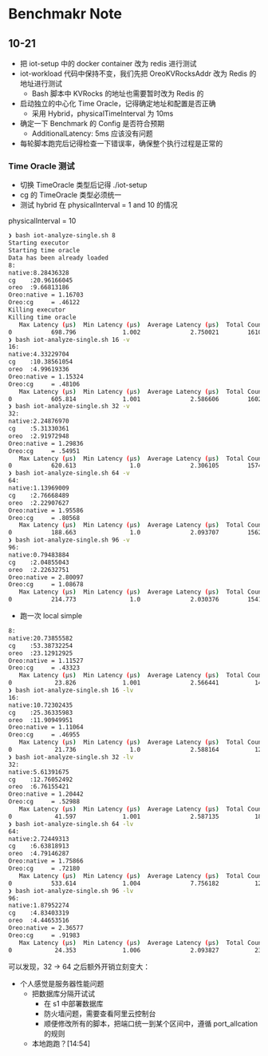 # Benchmakr Note

## 10-21

- 把 iot-setup 中的 docker container 改为 redis 进行测试
- iot-workload 代码中保持不变，我们先把 OreoKVRocksAddr 改为 Redis 的地址进行测试
    - Bash 脚本中 KVRocks 的地址也需要暂时改为 Redis 的
- 启动独立的中心化 Time Oracle，记得确定地址和配置是否正确
    - 采用 Hybrid，physicalTimeInterval 为 10ms
- 确定一下 Benchmark 的 Config 是否符合预期
    - AdditionalLatency: 5ms 应该没有问题
- 每轮脚本跑完后记得检查一下错误率，确保整个执行过程是正常的

### Time Oracle 测试

- 切换 TimeOracle 类型后记得 ./iot-setup
- cg 的 TimeOracle 类型必须统一
- 测试 hybrid 在 physicalInterval = 1 and 10 的情况


physicalInterval = 10

```bash
❯ bash iot-analyze-single.sh 8
Starting executor
Starting time oracle
Data has been already loaded
8:
native:8.28436328
cg    :20.96166045
oreo  :9.66813186
Oreo:native = 1.16703
Oreo:cg     = .46122
Killing executor
Killing time oracle
   Max Latency (µs)  Min Latency (µs)  Average Latency (µs)  Total Count
0           698.796             1.002              2.750021        16104
❯ bash iot-analyze-single.sh 16 -v
16:
native:4.33229704
cg    :10.38561054
oreo  :4.99619336
Oreo:native = 1.15324
Oreo:cg     = .48106
   Max Latency (µs)  Min Latency (µs)  Average Latency (µs)  Total Count
0           605.814             1.001              2.586606        16029
❯ bash iot-analyze-single.sh 32 -v
32:
native:2.24876970
cg    :5.31330361
oreo  :2.91972948
Oreo:native = 1.29836
Oreo:cg     = .54951
   Max Latency (µs)  Min Latency (µs)  Average Latency (µs)  Total Count
0           620.613               1.0              2.306105        15743
❯ bash iot-analyze-single.sh 64 -v
64:
native:1.13969009
cg    :2.76668489
oreo  :2.22907627
Oreo:native = 1.95586
Oreo:cg     = .80568
   Max Latency (µs)  Min Latency (µs)  Average Latency (µs)  Total Count
0           188.663               1.0              2.093707        15628
❯ bash iot-analyze-single.sh 96 -v
96:
native:0.79483884
cg    :2.04855043
oreo  :2.22632751
Oreo:native = 2.80097
Oreo:cg     = 1.08678
   Max Latency (µs)  Min Latency (µs)  Average Latency (µs)  Total Count
0           214.773               1.0              2.030376        15416
```

- 跑一次 local simple

```bash
8:
native:20.73855582
cg    :53.38732254
oreo  :23.12912925
Oreo:native = 1.11527
Oreo:cg     = .43323
   Max Latency (µs)  Min Latency (µs)  Average Latency (µs)  Total Count
0            23.826             1.001              2.566441          145
❯ bash iot-analyze-single.sh 16 -lv
16:
native:10.72302435
cg    :25.36335983
oreo  :11.90949951
Oreo:native = 1.11064
Oreo:cg     = .46955
   Max Latency (µs)  Min Latency (µs)  Average Latency (µs)  Total Count
0            21.736               1.0              2.588164          122
❯ bash iot-analyze-single.sh 32 -lv
32:
native:5.61391675
cg    :12.76052492
oreo  :6.76155421
Oreo:native = 1.20442
Oreo:cg     = .52988
   Max Latency (µs)  Min Latency (µs)  Average Latency (µs)  Total Count
0            41.597             1.001              2.587135          185
❯ bash iot-analyze-single.sh 64 -lv
64:
native:2.72449313
cg    :6.63818913
oreo  :4.79146287
Oreo:native = 1.75866
Oreo:cg     = .72180
   Max Latency (µs)  Min Latency (µs)  Average Latency (µs)  Total Count
0           533.614             1.004              7.756182          121
❯ bash iot-analyze-single.sh 96 -lv
96:
native:1.87952274
cg    :4.83403319
oreo  :4.44653516
Oreo:native = 2.36577
Oreo:cg     = .91983
   Max Latency (µs)  Min Latency (µs)  Average Latency (µs)  Total Count
0            24.353             1.006              2.093827          231
```


可以发现，32 -> 64 之后额外开销立刻变大：

- 个人感觉是服务器性能问题
   - 把数据库分隔开试试
      - 在 s1 中部署数据库
      - 防火墙问题，需要查看阿里云控制台
      - 顺便修改所有的脚本，把端口统一到某个区间中，遵循 port_allcation 的规则
   - 本地跑跑？[14:54]
